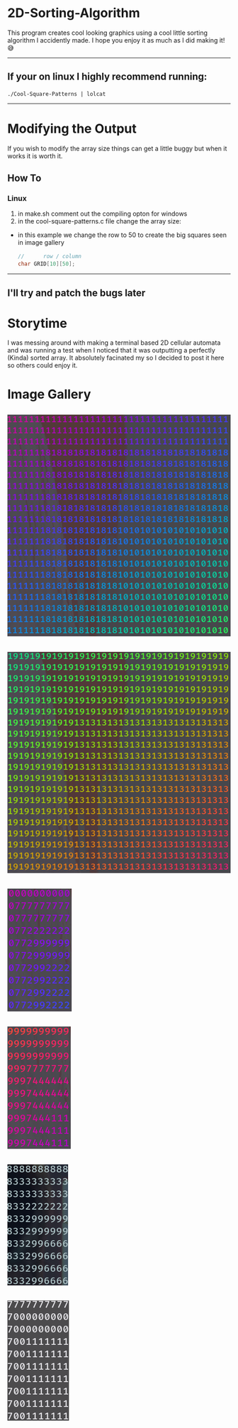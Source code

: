 # 2D-Sorting-Algorithm
This program creates cool looking graphics using a cool little sorting algorithm I accidently made. I hope you enjoy it as much as I did making it! 😅

___

## If your on linux I highly recommend running:
```
./Cool-Square-Patterns | lolcat
```

___

# Modifying the Output

If you wish to modify the array size things can get a little buggy but when it works it is worth it.

## How To
### Linux
1. in make.sh comment out the compiling opton for windows
2. in the cool-square-patterns.c file change the array size:
  - in this example we change the row to 50 to create the big squares seen in image gallery
    ```c
    //      row / column
    char GRID[10][50];
    ```


___

## I'll try and patch the bugs later


# Storytime
I was messing around with making a terminal based 2D cellular automata and was running a test when I noticed that it was outputting a perfectly (Kinda) sorted array.
It absolutely facinated my so I decided to post it here so others could enjoy it.

# Image Gallery
## ![Sorting Algo Image 1](https://github.com/shadow64321/2D-Sorting-Algorithm/blob/main/Screenshots/3.png?raw=true)

## ![Sorting Algo Image 2](https://github.com/shadow64321/2D-Sorting-Algorithm/blob/main/Screenshots/4.png?raw=true)

## ![Sorting Algo Image 3](https://github.com/shadow64321/2D-Sorting-Algorithm/blob/main/Screenshots/1.png?raw=true)

## ![Sorting Algo Image 4](https://github.com/shadow64321/2D-Sorting-Algorithm/blob/main/Screenshots/2.png?raw=true)

## ![Sorting Algo Image 5](https://github.com/shadow64321/2D-Sorting-Algorithm/blob/main/Screenshots/5.png?raw=true)

## ![Sorting Algo Image 6](https://github.com/shadow64321/2D-Sorting-Algorithm/blob/main/Screenshots/6.png?raw=true)
